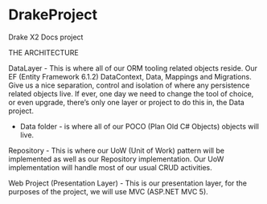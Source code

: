# DrakeProject
Drake X2 Docs project

THE ARCHITECTURE 

DataLayer - This is where all of our ORM tooling related objects reside. 
Our EF (Entity Framework 6.1.2) DataContext, Data, Mappings and Migrations. 
Give us a nice separation, control and isolation of where any persistence related objects live. 
If ever, one day we need to change the tool of choice, or even upgrade, there’s only one layer or project 
to do this in, the Data project.

  * Data folder - is where all of our POCO (Plan Old C# Objects) objects will live.
  

Repository - This is where our UoW (Unit of Work) pattern will be implemented as well as our Repository implementation. 
Our UoW implementation will handle most of our usual CRUD activities.


Web Project (Presentation Layer) - This is our presentation layer, for the purposes of the project, 
we will use MVC (ASP.NET MVC 5).
